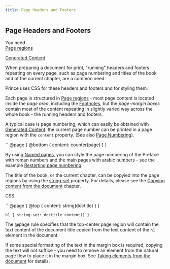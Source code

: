 ```yaml
---
title: Page Headers and Footers
---
```


Page Headers and Footers
------------------------

You need  
[Page regions](paged.html#page-regions)

[Generated Content](gen-content.html#gen-content)

When preparing a document for print, "running" headers and footers repeating on every page, such as page numbering and titles of the book and of the current chapter, are a common need.

Prince uses CSS for these headers and footers and for styling them.

Each page is structured in [Page regions](paged.html#page-regions) - most page content is located inside the *page area*, including the [Footnotes](footnotes.html#footnotes), but the *page-margin boxes* contain most of the content repeating in slightly varied way across the whole book - the running headers and footers.

A typical case is page numbering, which can easily be obtained with [Generated Content](gen-content.html#gen-content): the current page number can be printed in a page region with the `content` property. (See also [Page Numbering](page-numbering.html#page-numbering)).

``
    @page {
        @bottom {
            content: counter(page)
        }
    }

By using [Named pages](paged.html#named-pages), you can style the page numbering of the Preface with roman numbers and the main pages with arabic numbers - see the example [Restarting page numbering](paged.html#ex-restart-page-numbers).

The title of the book, or the current chapter, can be copyied into the page regions by using the [string-set](doc-refs.html#prop-string-set) property. For details, please see the [Copying content from the document](paged.html#content-copying-text) chapter.

CSS

``
    @page {
        @top { content: string(doctitle) }
    }

    h1 { string-set: doctitle content() }

The @page rule specifies that the top-center page region will contain the text content of the document title copied from the text content of the `h1` element in the document.

If some special formatting of the text in the margin box is required, copying the text will not suffice - you need to remove an element from the natural page flow to place it in the margin box. See [Taking elements from the document](paged.html#content-taking-elements) for details.

